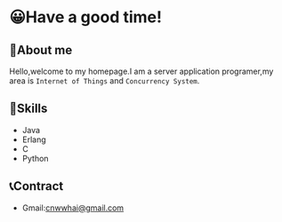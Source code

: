 # 😀Have a good time!
## 👤About me
Hello,welcome to my homepage.I am a server application programer,my area is `Internet of Things` and  `Concurrency System`.
## 📱Skills
- Java
- Erlang
- C
- Python
## 📞Contract
- Gmail:cnwwhai@gmail.com
